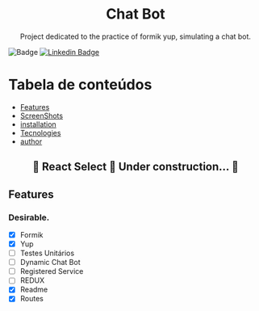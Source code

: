 <h1 align="center">Chat Bot</h1>
<p align="center">Project dedicated to the practice of formik yup, simulating a chat bot.</p>

![Badge](https://img.shields.io/badge/André-Possas-%237159c1?style=for-the-badge)
[![Linkedin Badge](https://img.shields.io/badge/-LinkedIn-blue?style=for-the-badge-square&logo=Linkedin&logoColor=white&link=https://www.linkedin.com/in/andrepossas/)](https://www.linkedin.com/in/andrepossas/)

Tabela de conteúdos
=================
<!--ts-->
   * [Features](#Features)
   * [ScreenShots](#ScreenShots)
   * [installation](#Instalação)	
   * [Tecnologies](#tecnologias)
   * [author](#Autor)
<!--te-->

<h2 align="center"> 
	🚧  React Select 🚀 Under construction...  🚧
</h2>

## Features
### Desirable.

- [x] Formik
- [x] Yup
- [ ] Testes Unitários
- [ ] Dynamic Chat Bot
- [ ] Registered Service
- [ ] REDUX
- [x] Readme
- [x] Routes
